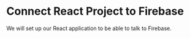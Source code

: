 # Connect React Project to Firebase

We will set up our React application to be able to talk to Firebase.
